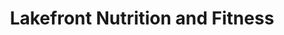 ---
title: "Lakefront Nutrition and Fitness"
url: /whiting/lakefront-nutrition-and-fitness/
shop: health food
---